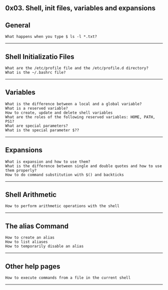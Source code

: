 ## 0x03. Shell, init files, variables and expansions
## General
	What happens when you type $ ls -l *.txt?
---

## Shell Initializatio Files
	What are the /etc/profile file and the /etc/profile.d directory?
	What is the ~/.bashrc file?
---

## Variables
	What is the difference between a local and a global variable?
	What is a reserved variable?
	How to create, update and delete shell variables
	What are the roles of the following reserved variables: HOME, PATH, PS1?
	What are special parameters?
	What is the special parameter $??
---

## Expansions
	What is expansion and how to use them?
	What is the difference between single and double quotes and how to use them properly?
	How to do command substitution with $() and backticks
---

## Shell Arithmetic
	How to perform arithmetic operations with the shell
---

## The alias Command
	How to create an alias
	How to list aliases
	How to temporarily disable an alias
---

## Other help pages
	How to execute commands from a file in the current shell
---
